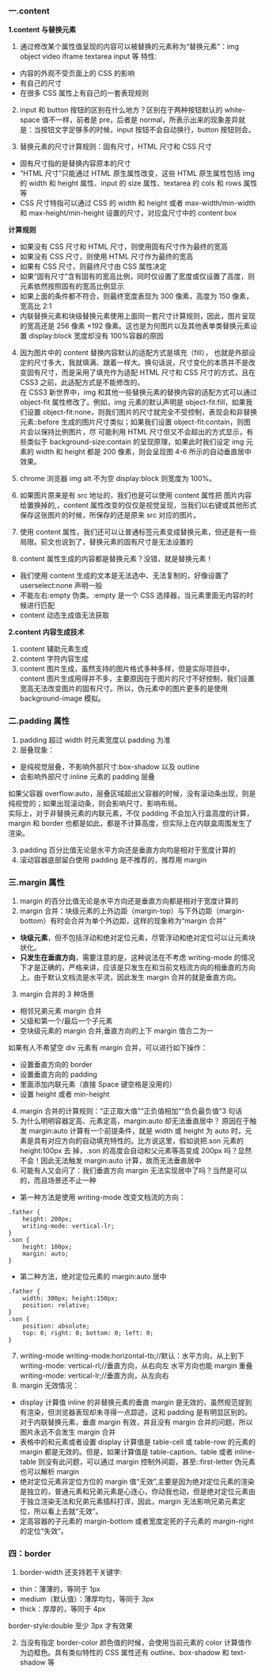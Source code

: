 ### 一.content

**1.content 与替换元素**

1. 通过修改某个属性值呈现的内容可以被替换的元素称为“替换元素”：img object video iframe textarea input 等
   特性:

- 内容的外观不受页面上的 CSS 的影响
- 有自己的尺寸
- 在很多 CSS 属性上有自己的一套表现规则

2. input 和 button 按钮的区别在什么地方？区别在于两种按钮默认的 white-space 值不一样，前者是 pre，后者是 normal，所表示出来的现象差异就是：当按钮文字足够多的时候，input 按钮不会自动换行，button 按钮则会。

3. 替换元素的尺寸计算规则：固有尺寸，HTML 尺寸和 CSS 尺寸

- 固有尺寸指的是替换内容原本的尺寸
- “HTML 尺寸”只能通过 HTML 原生属性改变，这些 HTML 原生属性包括 img 的 width 和 height 属性、input 的 size 属性、textarea 的 cols 和 rows 属性等
- CSS 尺寸特指可以通过 CSS 的 width 和 height 或者 max-width/min-width 和 max-height/min-height 设置的尺寸，对应盒尺寸中的 content box

**计算规则**

- 如果没有 CSS 尺寸和 HTML 尺寸，则使用固有尺寸作为最终的宽高
- 如果没有 CSS 尺寸，则使用 HTML 尺寸作为最终的宽高
- 如果有 CSS 尺寸，则最终尺寸由 CSS 属性决定
- 如果“固有尺寸”含有固有的宽高比例，同时仅设置了宽度或仅设置了高度，则元素依然按照固有的宽高比例显示
- 如果上面的条件都不符合，则最终宽度表现为 300 像素，高度为 150 像素，宽高比 2:1
- 内联替换元素和块级替换元素使用上面同一套尺寸计算规则，因此，图片呈现的宽高还是 256 像素 ×192 像素。这也是为何图片以及其他表单类替换元素设置 display:block 宽度却没有 100%容器的原因

4. 因为图片中的 content 替换内容默认的适配方式是填充（fill），
   也就是外部设定的尺寸多大，我就填满、跟着一样大。换句话说，尺寸变化的本质并不是改变固有尺寸，而是采用了填充作为适配 HTML 尺寸和 CSS 尺寸的方式，且在 CSS3 之前，此适配方式是不能修改的。  
   在 CSS3 新世界中，img 和其他一些替换元素的替换内容的适配方式可以通过 object-fit 属性修改了。例如，img 元素的默认声明是 object-fit:fill，如果我们设置 object-fit:none，则我们图片的尺寸就完全不受控制，表现会和非替换元素::before 生成的图片尺寸类似；如果我们设置 object-fit:contain，则图片会以保持比例图片，尽
   可能利用 HTML 尺寸但又不会超出的方式显示，有些类似于 background-size:contain 的呈现原理，如果此时我们设定 img 元素的 width 和 height 都是 200 像素，则会呈现图 4-6 所示的自动垂直居中效果。

5. chrome 浏览器 img alt 不为空 display:block 则宽度为 100%。
6. 如果图片原来是有 src 地址的，我们也是可以使用 content 属性把
   图片内容给置换掉的,，content 属性改变的仅仅是视觉呈现，当我们以右键或其他形式保存这张图片的时候，所保存的还是原来 src 对应的图片。
7. 使用 content 属性，我们还可以让普通标签元素变成替换元素，但还是有一些局限。前文也说到了，替换元素的固有尺寸是无法设置的

8. content 属性生成的内容都是替换元素？没错，就是替换元素！

- 我们使用 content 生成的文本是无法选中、无法复制的，好像设置了 userselect:none 声明一般
- 不能左右:empty 伪类。:empty 是一个 CSS 选择器，当元素里面无内容的时候进行匹配
- content 动态生成值无法获取

**2.content 内容生成技术**

1. content 辅助元素生成
2. content 字符内容生成
3. content 图片生成，虽然支持的图片格式多种多样，但是实际项目中，content 图片生成用得并不多，主要原因在于图片的尺寸不好控制，我们设置宽高无法改变图片的固有尺寸。所以，伪元素中的图片更多的是使用 background-image 模拟。

### 二.padding 属性

1. padding 超过 width 时元素宽度以 padding 为准
2. 层叠现象：

- 是纯视觉层叠，不影响外部尺寸:box-shadow 以及 outline
- 会影响外部尺寸:inline 元素的 padding 层叠

如果父容器 overflow:auto，层叠区域超出父容器的时候，没有滚动条出现，则是纯视觉的；如果出现滚动条，则会影响尺寸、影响布局。  
实际上，对于非替换元素的内联元素，不仅 padding 不会加入行盒高度的计算，margin
和 border 也都是如此，都是不计算高度，但实际上在内联盒周围发生了渲染。

3. padding 百分比值无论是水平方向还是垂直方向均是相对于宽度计算的
4. 滚动容器底部留白使用 padding 是不推荐的，推荐用 margin

### 三.margin 属性

1. margin 的百分比值无论是水平方向还是垂直方向都是相对于宽度计算的
2. margin 合并：块级元素的上外边距（margin-top）与下外边距（margin-bottom）有时会合并为单个外边距，这样的现象称为“margin 合并”

- **块级元素**，但不包括浮动和绝对定位元素，尽管浮动和绝对定位可以让元素块状化。
- **只发生在垂直方向**，需要注意的是，这种说法在不考虑 writing-mode 的情况下才是正确的，严格来讲，应该是只发生在和当前文档流方向的相垂直的方向上。由于默认文档流是水平流，因此发生 margin 合并的就是垂直方向。

3. margin 合并的 3 种场景

- 相邻兄弟元素 margin 合并
- 父级和第一个/最后一个子元素
- 空块级元素的 margin 合并,垂直方向的上下 margin 值合二为一

如果有人不希望空 div 元素有 margin 合并，可以进行如下操作：

- 设置垂直方向的 border
- 设置垂直方向的 padding
- 里面添加内联元素（直接 Space 键空格是没用的）
- 设置 height 或者 min-height

4. margin 合并的计算规则：“正正取大值”“正负值相加”“负负最负值”3 句话
5. 为什么明明容器定高、元素定高，margin:auto 却无法垂直居中？
   原因在于触发 margin:auto 计算有一个前提条件，就是 width 或 height 为 auto 时，元素是具有对应方向的自动填充特性的。比方说这里，假如说把.son 元素的 height:100px 去
   掉，.son 的高度会自动和父元素等高变成 200px 吗？显然不会！因此无法触发 margin:auto 计算，故而无法垂直居中
6. 可能有人又会问了：我们垂直方向 margin 无法实现居中了吗？当然是可以的，而且场景还不止一种

- 第一种方法是使用 writing-mode 改变文档流的方向：

```
.father {
    height: 200px;
    writing-mode: vertical-lr;
}
.son {
    height: 100px;
    margin: auto;
}
```

- 第二种方法，绝对定位元素的 margin:auto 居中

```
.father {
    width: 300px; height:150px;
    position: relative;
}
.son {
    position: absolute;
    top: 0; right: 0; bottom: 0; left: 0;
}
```

7. writing-mode
   writing-mode:horizontal-tb;//默认：水平方向，从上到下
   writing-mode: vertical-rl;//垂直方向，从右向左 水平方向也能 margin 重叠
   writing-mode: vertical-lr;//垂直方向，从左向右
8. margin 无效情况：

- display 计算值 inline 的非替换元素的垂直 margin 是无效的，虽然规范提到有渲染，但浏览器表现却未寻得一点踪迹，这和 padding 是有明显区别的。对于内联替换元素，垂直 margin 有效，并且没有 margin 合并的问题，所以图片永远不会发生 margin 合并
- 表格中的<tr>和<td>元素或者设置 display 计算值是 table-cell 或 table-row 的元素的 margin 都是无效的。但是，如果计算值是 table-caption、table 或者 inline-table 则没有此问题，可以通过 margin 控制外间距，甚至::first-letter 伪元素也可以解析 margin
- 绝对定位元素非定位方位的 margin 值“无效”,主要是因为绝对定位元素的渲染是独立的，普通元素和兄弟元素是心连心，你动我也动，但是绝对定位元素由于独立渲染无法和兄弟元素插科打诨，因此，margin 无法影响兄弟元素定位，所以看上去就“无效”。
- 定高容器的子元素的 margin-bottom 或者宽度定死的子元素的 margin-right 的定位“失效”。

### 四：border

1. border-width 还支持若干关键字:

- thin：薄薄的，等同于 1px
- medium（默认值）：薄厚均匀，等同于 3px
- thick：厚厚的，等同于 4px

border-style:double 至少 3px 才有效果

2. 当没有指定 border-color 颜色值的时候，会使用当前元素的 color 计算值作为边框色。具有类似特性的 CSS 属性还有 outline、box-shadow 和 text-shadow 等
